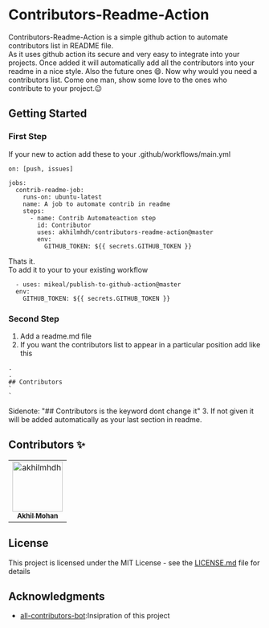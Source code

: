 # Contributors-Readme-Action
Contributors-Readme-Action is a simple github action to automate contributors list in README file.<br>
As it uses github action its secure and very easy to integrate into your projects. Once added it will automatically add all the contributors into your readme in a nice style. Also the future ones :smile:. Now why would you need a contributors list. Come one man, show some love to the ones who contribute to your project.:wink: 

## Getting Started

### First Step

If your new to action add these to your .github/workflows/main.yml
  
```
on: [push, issues]

jobs:
  contrib-readme-job:
    runs-on: ubuntu-latest
    name: A job to automate contrib in readme
    steps:
      - name: Contrib Automateaction step
        id: Contributor
        uses: akhilmhdh/contributors-readme-action@master
        env:
          GITHUB_TOKEN: ${{ secrets.GITHUB_TOKEN }}
```
Thats it.<br>
To add it to your to your existing workflow
```
  - uses: mikeal/publish-to-github-action@master
  env:
    GITHUB_TOKEN: ${{ secrets.GITHUB_TOKEN }}
```
### Second Step
1. Add a readme.md file
2. If you want the contributors list to appear in a particular position add like this
```
.
.
## Contributors
`
`
```
Sidenote: "## Contributors is the keyword dont change it"
3. If not given it will be added automatically as your last section in readme.

## Contributors ✨
<table>
<tr>
                <td align="center">
                    <a href="https://github.com/akhilmhdh">
                        <img src="https://avatars1.githubusercontent.com/u/31166322?v=4" width="100;" alt="akhilmhdh"/>
                        <br />
                        <sub><b>Akhil Mohan</b></sub>
                    </a>
                </td>
</tr>
</table>

## License

This project is licensed under the MIT License - see the [LICENSE.md](LICENSE.md) file for details

## Acknowledgments

- [all-contributors-bot](https://github.com/all-contributors/all-contributors):Insipration of this project
